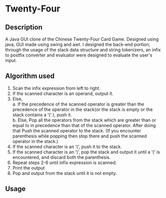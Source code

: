 # Twenty-Four


## Description
A Java GUI clone of the Chinese Twenty-Four Card Game. Designed using java, GUI made using swing and awt. I designed the back-end portion; through the usage of the stack data structure and string tokenizers, an infix to postfix converter and evaluator were designed to evaluate the user's input.


## Algorithm used
   1. Scan the infix expression from left to right. 
   2. If the scanned character is an operand, output it. 
   3. Else, 
           <br>a. If the precedence of the scanned operator is greater than the precedence of the operator in the stack(or the stack is empty or the stack contains a ‘(‘ ), push it. 
           <br>b. Else, Pop all the operators from the stack which are greater than or equal to in precedence than that of the scanned operator. After doing that Push the scanned operator to the stack. (If you encounter parenthesis while popping then stop there and push the scanned operator in the stack.) 
4. If the scanned character is an ‘(‘, push it to the stack. 
5. If the scanned character is an ‘)’, pop the stack and output it until a ‘(‘ is encountered, and discard both the parenthesis. 
6. Repeat steps 2-6 until infix expression is scanned. 
7. Print the output 
8. Pop and output from the stack until it is not empty.

## Usage
